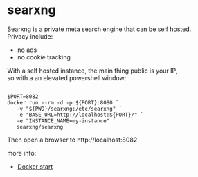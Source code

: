 # searxng

Searxng is a private meta search engine that can be self hosted.  
Privacy include: 
- no ads
- no cookie tracking

With a self hosted instance, the main thing public is your IP,  
so  with a an elevated powershell window:
``` 

$PORT=8082
docker run --rm -d -p ${PORT}:8080 `
   -v "${PWD}/searxng:/etc/searxng" `
   -e "BASE_URL=http://localhost:${PORT}/" `
   -e "INSTANCE_NAME=my-instance" `
   searxng/searxng
```

Then open a browser to http://localhost:8082

more info:
- [Docker start](https://docs.searxng.org/admin/installation-docker.html)

